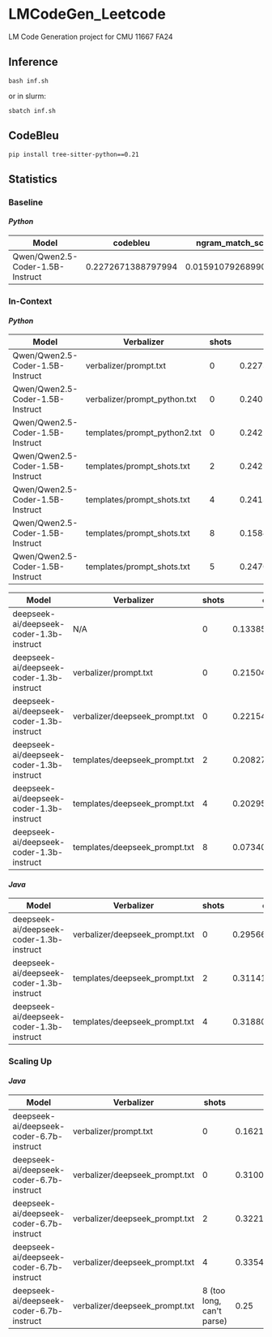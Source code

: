 # LMCodeGen_Leetcode
LM Code Generation project for CMU 11667 FA24


## Inference

    bash inf.sh 

or in slurm: 

    sbatch inf.sh


## CodeBleu

    pip install tree-sitter-python==0.21


## Statistics 

<!-- ------------------------------ -->
### Baseline

#### ***Python***

Model                              | codebleu          | ngram_match_score   | weighted_ngram_match_score | syntax_match_score  | dataflow_match_score 
| -------------------------------- | ---------------   | -----------------   | -------------------------- | -----------------   | -----------------    |
| Qwen/Qwen2.5-Coder-1.5B-Instruct | 0.2272671388797994 | 0.015910792689906885 | 0.08882963909258695        | 0.29162434417580824 | 0.5101655439430446


<!-- ------------------------------ -->
### In-Context

#### ***Python***

Model                              | Verbalizer                    | shots     | codebleu          | ngram_match_score   | weighted_ngram_match_score | syntax_match_score  | dataflow_match_score 
| -------------------------------- | -------------               | --------- | ---------------   | -----------------   | -------------------------- | -----------------   | -----------------    |
| Qwen/Qwen2.5-Coder-1.5B-Instruct | verbalizer/prompt.txt | 0         | 0.22736769047157787| 0.015910792689906885| 0.09182186307500868        | 0.29162434417580824 | 0.5101137619455877
| Qwen/Qwen2.5-Coder-1.5B-Instruct | verbalizer/prompt_python.txt | 0         | 0.24052859432032397| 0.01955953337474523 | 0.12454930922399235        | 0.3374881106149699| 0.4805174240675887
| Qwen/Qwen2.5-Coder-1.5B-Instruct | templates/prompt_python2.txt | 0         | 0.24215609516457082| 0.018862656370835625| 0.11955113259797612         | 0.3574958914692374| 0.47271470022023426
| Qwen/Qwen2.5-Coder-1.5B-Instruct | templates/prompt_shots.txt | 2         | 0.2427969666283093| 0.02018918811061197| 0.12202217247187458         | 0.3640395589814406| 0.4649369469493102
| Qwen/Qwen2.5-Coder-1.5B-Instruct | templates/prompt_shots.txt | 4         | 0.24131754839965838| 0.01903401286898284| 0.11845568018390874         | 0.355754486289066| 0.47202601425667573
| Qwen/Qwen2.5-Coder-1.5B-Instruct | templates/prompt_shots.txt | 8         | 0.1584848793180661| 0.015259170049969174| 0.055996858142944986         | 0.18700042753991938| 0.37568306153943076
| Qwen/Qwen2.5-Coder-1.5B-Instruct | templates/prompt_shots.txt | 5         | 0.24705894038316303| 0.021329870437724295| 0.1306045237641184         | 0.359456205286188| 0.4768451620446216

Model                              | Verbalizer                    | shots     | codebleu          | ngram_match_score   | weighted_ngram_match_score | syntax_match_score  | dataflow_match_score 
| -------------------------------- | -------------               | --------- | ---------------   | -----------------   | -------------------------- | -----------------   | -----------------    |
| deepseek-ai/deepseek-coder-1.3b-instruct | N/A | 0         | 0.13385174472066855| 0.015889369738179265| 0.045207386318725305        | 0.1763489814241062 | 0.2979612414016635
| deepseek-ai/deepseek-coder-1.3b-instruct | verbalizer/prompt.txt | 0         | 0.21504140072301933| 0.029322011697573844 | 0.10316930015703125        | 0.3191568005536727| 0.40851749048379943
| deepseek-ai/deepseek-coder-1.3b-instruct | verbalizer/deepseek_prompt.txt | 0         | 0.22154951054829272| 0.03220860132797948| 0.08711396378436835         | 0.30917778991844674| 0.3720667329389041
| deepseek-ai/deepseek-coder-1.3b-instruct | templates/deepseek_prompt.txt | 2         | 0.2082731280379006| 0.03620140059051431| 0.09078762541592303         | 0.3129420850784446| 0.3931614010667206
|deepseek-ai/deepseek-coder-1.3b-instruct | templates/deepseek_prompt.txt | 4         | 0.2029518659470796| 0.03999000268328664| 0.08507234046737103         | 0.3140230111671443| 0.37272210947051637
| deepseek-ai/deepseek-coder-1.3b-instruct | templates/deepseek_prompt.txt | 8         | 0.07340528316179015| 0.022718187769511435| 0.03601860230128292         | 0.10503934958899934| 0.12984499298736696



#### ***Java***

Model                              | Verbalizer                    | shots     | codebleu          | ngram_match_score   | weighted_ngram_match_score | syntax_match_score  | dataflow_match_score 
| -------------------------------- | -------------               | --------- | ---------------   | -----------------   | -------------------------- | -----------------   | -----------------    |
| deepseek-ai/deepseek-coder-1.3b-instruct | verbalizer/deepseek_prompt.txt | 0         | 0.29566562005486235| 0.07056999904567654| 0.1814067281749894         | 0.4687450288968518| 0.453466147830746
| deepseek-ai/deepseek-coder-1.3b-instruct | templates/deepseek_prompt.txt | 2         | 0.311417122249295| 0.1001271801400451| 0.19341789613870214         | 0.4724320370347916| 0.475454087548048
|deepseek-ai/deepseek-coder-1.3b-instruct | templates/deepseek_prompt.txt | 4         | 0.3188062483128827| 0.12027399722382058| 0.2060335623330785         | 0.4823078614148741| 0.46660957227975847


<!-- ------------------------------ -->
### Scaling Up


#### ***Java***
Model                              | Verbalizer                    | shots     | codebleu          | ngram_match_score   | weighted_ngram_match_score | syntax_match_score  | dataflow_match_score 
| -------------------------------- | -------------               | --------- | ---------------   | -----------------   | -------------------------- | -----------------   | -----------------    |
| deepseek-ai/deepseek-coder-6.7b-instruct | verbalizer/prompt.txt | 0 | 0.16215023591485625| 0.0035412276241528085| 0.014950838334448819        | 0.1241914970369472 | 0.5059173806638763 
| deepseek-ai/deepseek-coder-6.7b-instruct | verbalizer/deepseek_prompt.txt | 0 | 0.310024100494679 | 0.07314342623149687 | 0.2096812137977044       | 0.47399052703468325 | 0.4663320823724581
| deepseek-ai/deepseek-coder-6.7b-instruct | verbalizer/deepseek_prompt.txt | 2 | 0.3221974874016451 | 0.08750551155965851 | 0.2096812137977044       | 0.47399052703468325 | 0.4663320823724581
| deepseek-ai/deepseek-coder-6.7b-instruct | verbalizer/deepseek_prompt.txt | 4 | 0.3354103364488185 | 0.11434979323787338 | 0.2372369243307168       | 0.5100206437391517 | 0.48003398448753165
| deepseek-ai/deepseek-coder-6.7b-instruct | verbalizer/deepseek_prompt.txt | 8 (too long, can't parse)| 0.25| 0.0| 0.0        | 0.0 | 0.0 

